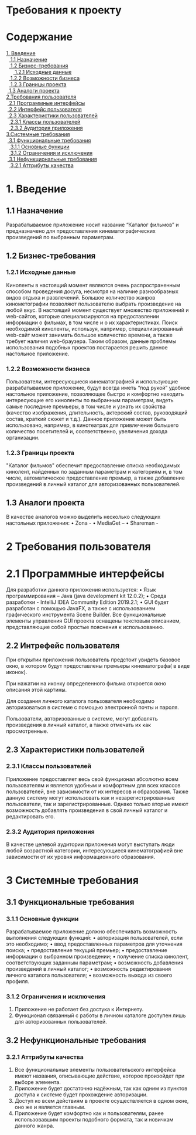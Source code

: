 # Требования к проекту
# Содержание
[1. Введение](#Введение)<br/>
&nbsp;&nbsp;[ 1.1                                       Назначение](#Назначение)<br/>
&nbsp;&nbsp;[ 1.2  Бизнес-требования](Бизнес-требования)<br/>
&nbsp;&nbsp;&nbsp;&nbsp;&nbsp;[   1.2.1  Исходные данные](#Исходные-данные)<br/>
&nbsp;&nbsp;[   1.2.2  Возможности бизнеса](#Возможности-бизнеса)<br/>
&nbsp;&nbsp;[   1.2.3  Границы проекта](#Границы-проекта)<br/>
&nbsp;[ 1.3  Аналоги проекта](#Аналоги-проекта)<br/>
[2.Требования пользователя](#Требования-пользователя)<br/>
&nbsp;[ 2.1 Программные интерфейсы](#Программные-интерфейсы)<br/>
&nbsp;[ 2.2 Интерфейс пользователя](#Интерфейс-пользователя)<br/>
&nbsp;[ 2.3 Характеристики пользователей](#Характеристики-пользователей)<br/>
&nbsp;&nbsp;[   2.3.1 Классы пользователей](#Классы-пользователей)<br/>
&nbsp;&nbsp;[   2.3.2 Аудитория приложения](#Аудитория-приложения)<br/>
[3.Системные требования](#Системные-требования)<br/>
&nbsp;[ 3.1 Функциональные требования](#Функциональные-требования)<br/>
&nbsp;&nbsp;[   3.1.1 Основные функции](#Основные-функции)<br/>
&nbsp;&nbsp;[   3.1.2 Ограничения и исключения](#Ограничения-и-исключения)<br/>
&nbsp;[ 3.1 Нефункциональные требования](#Нефункциональные-требования)<br/>
&nbsp;&nbsp;[   3.2.1 Аттрибуты качества](#Аттрибуты-качества)<br/>

# 1. Введение
## 1.1 Назначение
Разрабатываемое приложение носит название “Каталог фильмов” и предназначено для предоставления кинематографических произведений по выбранным параметрам.
## 1.2 Бизнес-требования

### 1.2.1 Исходные данные
Киноленты в настоящий момент являются очень распространенным способом проведения досуга, несмотря на наличие разнообразных видов отдыха и развлечений. Большое количество жанров кинометографии позволяют пользователю выбрать произведение на любой вкус. В настоящий момент существует множество приложений и web-сайтов, которые специализируются на предоставлении информации о фильмах, в том числе и о их характеристиках. Поиск необходимой киноленты, используя, например, специализированный web-сайт может занимать большое количество времени, а также требует наличия web-браузера. Таким образом, данные проблемы использования подобных проектов постарается решить данное настольное приложение.
### 1.2.2 Возможности бизнеса
Пользователи, интересующиеся кинематографией и использующие разрабатываемое приложение, будут всегда иметь “под рукой” удобное настольное приложение, позволяющее быстро и комфортно находить интересующие его киноленты по выбранным параметрам, видеть самые последние премьеры, в том числе и узнать их свойства (качество изображения, длительность, актерский состав, руководящий состав, краткий сюжет и т.д.). Данное приложение может быть использовано, например, в кинотеатрах для привлечение большего количество посетителей и, соответственно, увеличения дохода организации.
### 1.2.3 Границы проекта
"Каталог фильмов" обеспечит предоставление списка необходимых кинолент, найденных по заданным параметрам и категориям и, в том числе, автоматическое предоставление премьер, а также добавление произведений в личный каталог для авторизованных пользователей.
## 1.3 Аналоги проекта
В качестве аналогов можно выделить несколько следующих настольных приложения:
•	Zona - 
•	MediaGet – 
•	Shareman - 
# 2 Требования пользователя
# 2.1 Программные интерфейсы
Для разработки данного приложения используется:
•	Язык программирования – Java (java development kit 12.0.2);
•	Среда разработки - IntelliJ IDEA Community Edition 2019.2.1;
•	GUI будет разработан с помощью JavaFX, а также с использованием графического инструмента Scene Builder.
Все функциональные элементы управления GUI проекта оснащены текстовым описанием, представляющие собой простые пояснения к использованию. 
## 2.2 Интрефейс пользователя
При открытии приложения пользователь предстоит увидеть базовое окно, в котором будут предоставлены премьеры кинематографа( в виде иконок).

При нажатии на иконку определенного фильма откроется окно описания этой картины.

Для создания личного каталога пользователя необходимо авторизоваться в системе с помощью электронной почты и пароля.

Пользователи, авторизованные в системе, могут добавлять произведения в личный каталог, а также отмечать их как просмотренные.
## 2.3 Характеристики пользователей
### 2.3.1 Классы пользователей
Приложение предоставляет весь свой функционал абсолютно всем пользователям и является удобным и комфортным для всех классов пользователей, вне зависимости от их интересов и образования. Также данную систему могут использовать как и незарегистрированные пользователи, так и зарегистрированные. Однако только вторые имеют возможность добавлять произведения в свой личный каталог и редактировать его.
### 2.3.2 Аудитория приложения
В качестве целевой аудитории приложения могут выступать люди любой возрастной категории, интересующиеся кинематографией вне зависимости от их уровня информационного образования.
# 3 Системные требования
## 3.1 Функциональные требования
### 3.1.1 Основные функции
Разрабатываемое приложение должно обеспечивать возможность выполнения следующих функций:
•	авторизация пользователей, если это необходимо;
•	ввод предоставленных параметров для уточнения поиска;
•	предоставление текущий премьер;
•	предоставление информации о выбранном произведении;
•	получение списка кинолент, соответствующих заданным параметрам;
•	возможность добавления произведений в личный каталог;
•	возможность редактирования личного каталога пользователя;
•	возможность выхода из своего профиля.
### 3.1.2 Ограничения и исключения
1. Приложение не работает без достука к Интернету.
2. Функционал связанный с работы в личном каталоге доступен лишь для авторизованных пользователей.
## 3.2 Нефункциональные требования
### 3.2.1 Аттрибуты качества
1.	Все функциональные элементы пользовательского интерфейса имеют названия, описывающие действие, которое произойдет при выборе элемента.
2.	Приложение будет достаточно надёжным, так как одним из пунктов доступа к системе будет прохождение авторизации.
3.	Доступ ко всем действиям в проекте осуществляется в одном окне, оно же и является главным.
4.	Приложение будет комфортно как и пользователям, ранее использовавшим проекты подобного формата, так и новичкам данного жанра.

